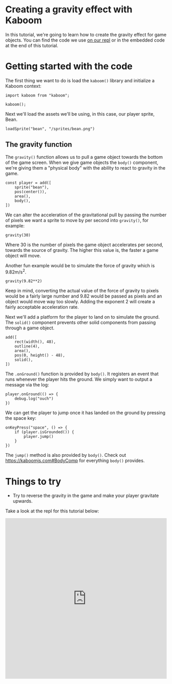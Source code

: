 # Creating a gravity effect with Kaboom

In this tutorial, we're going to learn how to create the gravity effect for game objects. You can find the code we use [on our repl](https://replit.com/@ritza/gravity) or in the embedded code at the end of this tutorial.

# Getting started with the code

The first thing we want to do is load the `kaboom()` library and initialize a Kaboom context:

```
import kaboom from "kaboom";

kaboom();
```

Next we'll load the assets we'll be using, in this case, our player sprite, Bean.

```
loadSprite("bean", "/sprites/bean.png")
```

## The gravity function

The `gravity()` function allows us to pull a game object towards the bottom of the game screen. When we give game objects the `body()` component, we're giving them a "physical body" with the ability to react to gravity in the game. 

```
const player = add([
	sprite("bean"),
	pos(center()),
	area(),
	body(),
])
```

We can alter the acceleration of the gravitational pull by passing the number of pixels we want a sprite to move by per second into `gravity()`, for example:

```
gravity(30)
```

Where 30 is the number of pixels the game object accelerates per second, towards the source of gravity. The higher this value is, the faster a game object will move.

Another fun example would be to simulate the force of gravity which is 9.82m/s<sup>2</sup>. 

```
gravity(9.82**2)
```

Keep in mind, converting the actual value of the force of gravity to pixels would be a fairly large number and 9.82 would be passed as pixels and an object would move way too slowly. Adding the exponent 2 will create a fairly acceptable acceleration rate.

Next we'll add a platform for the player to land on to simulate the ground. The `solid()` component prevents other solid components from passing through a game object.

```
add([
	rect(width(), 48),
	outline(4),
	area(),
	pos(0, height() - 48),
	solid(),
])
```

The `.onGround()` function is provided by `body()`. It registers an event that runs whenever the player hits the ground. We simply want to output a message via the log:

```
player.onGround(() => {
	debug.log("ouch")
})
```

We can get the player to jump once it has landed on the ground by pressing the space key: 

```
onKeyPress("space", () => {
	if (player.isGrounded()) {
		player.jump()
	}
})
```

The `jump()` method is also provided by `body()`. Check out https://kaboomjs.com#BodyComp for everything `body()` provides.

# Things to try

* Try to reverse the gravity in the game and make your player gravitate upwards.

Take a look at the repl for this tutorial below:

<iframe frameborder="0" width="100%" height="500px" src="https://replit.com/@ritza/gravity?embed=true"></iframe>
